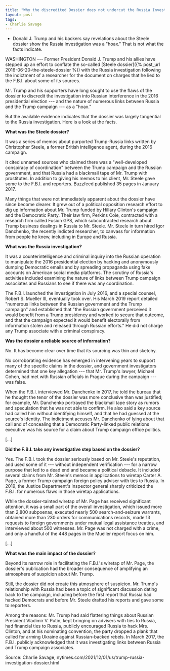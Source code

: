 ```yaml
---
title: "Why the discredited Dossier does not undercut the Russia Investigation"
layout: post
tags:
- Charlie Savage
---
```


- Donald J. Trump and his backers say revelations about the Steele dossier show the Russia investigation was a "hoax." That is not what the facts indicate.

WASHINGTON --- Former President Donald J. Trump and his allies have stepped up an effort to conflate the so-called [Steele dossier]({% post_url 2016-06-20-the-steele-dossier %}) with the Russia investigation following the indictment of a researcher for the document on charges that he lied to the F.B.I. about some of its sources.

Mr. Trump and his supporters have long sought to use the flaws of the dossier to discredit the investigation into Russian interference in the 2016 presidential election --- and the nature of numerous links between Russia and the Trump campaign --- as a "hoax."

But the available evidence indicates that the dossier was largely tangential to the Russia investigation. Here is a look at the facts.

**What was the Steele dossier?**

It was a series of memos about purported Trump-Russia links written by Christopher Steele, a former British intelligence agent, during the 2016 campaign.

It cited unnamed sources who claimed there was a "well-developed conspiracy of coordination" between the Trump campaign and the Russian government, and that Russia had a blackmail tape of Mr. Trump with prostitutes. In addition to giving his memos to his client, Mr. Steele gave some to the F.B.I. and reporters. Buzzfeed published 35 pages in January 2017.

Many things that were not immediately apparent about the dossier have since become clearer. It grew out of a political opposition research effort to dig up information about Mr. Trump funded by Hillary Clinton's campaign and the Democratic Party. Their law firm, Perkins Coie, contracted with a research firm called Fusion GPS, which subcontracted research about Trump business dealings in Russia to Mr. Steele. Mr. Steele in turn hired Igor Danchenko, the recently indicted researcher, to canvass for information from people he knew, including in Europe and Russia.

**What was the Russia investigation?**

It was a counterintelligence and criminal inquiry into the Russian operation to manipulate the 2016 presidential election by hacking and anonymously dumping Democratic emails and by spreading propaganda using fake accounts on American social media platforms. The scrutiny of Russia's activities included examining the nature of links between Trump campaign associates and Russians to see if there was any coordination.

The F.B.I. launched the investigation in July 2016, and a special counsel, Robert S. Mueller III, eventually took over. His March 2019 report detailed "numerous links between the Russian government and the Trump campaign" and established that "the Russian government perceived it would benefit from a Trump presidency and worked to secure that outcome, and that the campaign expected it would benefit electorally from information stolen and released through Russian efforts." He did not charge any Trump associate with a criminal conspiracy.

**Was the dossier a reliable source of information?**

No. It has become clear over time that its sourcing was thin and sketchy.

No corroborating evidence has emerged in intervening years to support many of the specific claims in the dossier, and government investigators determined that one key allegation --- that Mr. Trump's lawyer, Michael Cohen, had met with Russian officials in Prague during the campaign --- was false.

When the F.B.I. interviewed Mr. Danchenko in 2017, he told the bureau that he thought the tenor of the dossier was more conclusive than was justified; for example, Mr. Danchenko portrayed the blackmail tape story as rumors and speculation that he was not able to confirm. He also said a key source had called him without identifying himself, and that he had guessed at the source's identity. The indictment accuses Mr. Danchenko of lying about that call and of concealing that a Democratic Party-linked public relations executive was his source for a claim about Trump campaign office politics.

\[...\]

**Did the F.B.I. take any investigative step based on the dossier?**

Yes. The F.B.I. took the dossier seriously based on Mr. Steele's reputation, and used some of it --- without independent verification --- for a narrow purpose that led to a dead end and became a political debacle. It included several claims from Mr. Steele's memos in applications to wiretap Carter A. Page, a former Trump campaign foreign policy adviser with ties to Russia. In 2019, the Justice Department's inspector general sharply criticized the F.B.I. for numerous flaws in those wiretap applications.

While the dossier-tainted wiretap of Mr. Page has received significant attention, it was a small part of the overall investigation, which issued more than 2,800 subpoenas, executed nearly 500 search-and-seizure warrants, obtained more than 230 orders for communications records, made 13 requests to foreign governments under mutual legal assistance treaties, and interviewed about 500 witnesses. Mr. Page was not charged with a crime, and only a handful of the 448 pages in the Mueller report focus on him.

\[...\]

**What was the main impact of the dossier?**

Beyond its narrow role in facilitating the F.B.I.'s wiretap of Mr. Page, the dossier's publication had the broader consequence of amplifying an atmosphere of suspicion about Mr. Trump.

Still, the dossier did not create this atmosphere of suspicion. Mr. Trump's relationship with Russia had been a topic of significant discussion dating back to the campaign, including before the first report that Russia had hacked Democrats and before Mr. Steele drafted his reports and gave some to reporters.

Among the reasons: Mr. Trump had said flattering things about Russian President Vladimir V. Putin, kept bringing on advisers with ties to Russia, had financial ties to Russia, publicly encouraged Russia to hack Mrs. Clinton, and at his nominating convention, the party dropped a plank that called for arming Ukraine against Russian-backed rebels. In March 2017, the F.B.I. publicly acknowledged that it was investigating links between Russia and Trump campaign associates.

Source: Charlie Savage, nytimes.com/2021/12/01/us/trump-russia-investigation-dossier.html
